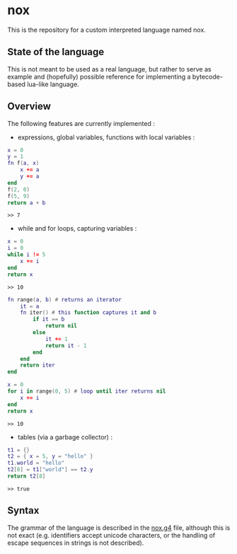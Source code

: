 # nox

This is the repository for a custom interpreted language named nox.

## State of the language

This is not meant to be used as a real language, but rather to serve as example and (hopefully) possible reference for implementing a bytecode-based lua-like language.

## Overview

The following features are currently implemented :

- expressions, global variables, functions with local variables :
```lua
x = 0
y = 1
fn f(a, x)
    x += a
    y += a
end
f(2, 0)
f(5, 9)
return a + b
```
```
>> 7
```

- while and for loops, capturing variables :
```lua
x = 0
i = 0
while i != 5
    x += i
end
return x
```
```
>> 10
```

```lua
fn range(a, b) # returns an iterator
    it = a
    fn iter() # this function captures it and b
        if it == b
            return nil
        else
            it += 1
            return it - 1
        end
    end
    return iter
end

x = 0
for i in range(0, 5) # loop until iter returns nil
    x += i
end
return x
```
```
>> 10
```

- tables (via a garbage collector) :
```lua
t1 = {}
t2 = { x = 5, y = "hello" }
t1.world = "hello"
t2[8] = t1["world"] == t2.y
return t2[8]
```
```
>> true
```

## Syntax

The grammar of the language is described in the [nox.g4](./nox.g4) file, although this is not exact (e.g. identifiers accept unicode characters, or the handling of escape sequences in strings is not described).

